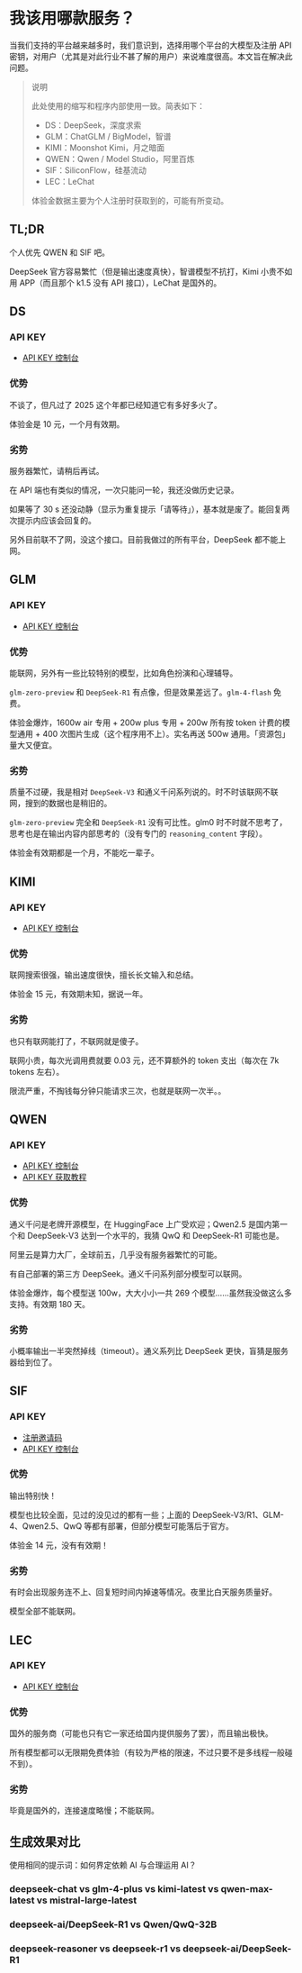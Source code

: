 # 我该用哪款服务？

当我们支持的平台越来越多时，我们意识到，选择用哪个平台的大模型及注册 API 密钥，对用户（尤其是对此行业不甚了解的用户）来说难度很高。本文旨在解决此问题。

> 说明
>
> 此处使用的缩写和程序内部使用一致。简表如下：
>
> - DS：DeepSeek，深度求索
> - GLM：ChatGLM / BigModel，智谱
> - KIMI：Moonshot Kimi，月之暗面
> - QWEN：Qwen / Model Studio，阿里百炼
> - SIF：SiliconFlow，硅基流动
> - LEC：LeChat
>
> 体验金数据主要为个人注册时获取到的，可能有所变动。

## TL;DR

个人优先 QWEN 和 SIF 吧。

DeepSeek 官方容易繁忙（但是输出速度真快），智谱模型不抗打，Kimi 小贵不如用 APP（而且那个 k1.5 没有 API 接口），LeChat 是国外的。

## DS

### API KEY

- [API KEY 控制台](https://platform.deepseek.com/api_keys)

### 优势

不谈了，但凡过了 2025 这个年都已经知道它有多好多火了。

体验金是 10 元，一个月有效期。

### 劣势

服务器繁忙，请稍后再试。

在 API 端也有类似的情况，一次只能问一轮，我还没做历史记录。

如果等了 30 s 还没动静（显示为重复提示「请等待」），基本就是废了。能回复两次提示内应该会回复的。

另外目前联不了网，没这个接口。目前我做过的所有平台，DeepSeek 都不能上网。

## GLM

### API KEY

- [API KEY 控制台](https://bigmodel.cn/usercenter/apikeys)

### 优势

能联网，另外有一些比较特别的模型，比如角色扮演和心理辅导。

`glm-zero-preview` 和 `DeepSeek-R1` 有点像，但是效果差远了。`glm-4-flash` 免费。

体验金爆炸，1600w air 专用 + 200w plus 专用 + 200w 所有按 token 计费的模型通用 + 400 次图片生成（这个程序用不上）。实名再送 500w 通用。「资源包」量大又便宜。

### 劣势

质量不过硬，我是相对 `DeepSeek-V3` 和通义千问系列说的。时不时该联网不联网，搜到的数据也是稍旧的。

`glm-zero-preview` 完全和 `DeepSeek-R1` 没有可比性。glm0 时不时就不思考了，思考也是在输出内容内部思考的（没有专门的 `reasoning_content` 字段）。

体验金有效期都是一个月，不能吃一辈子。

## KIMI

### API KEY

- [API KEY 控制台](https://platform.moonshot.cn/console/api-keys)

### 优势

联网搜索很强，输出速度很快，擅长长文输入和总结。

体验金 15 元，有效期未知，据说一年。

### 劣势

也只有联网能打了，不联网就是傻子。

联网小贵，每次光调用费就要 0.03 元，还不算额外的 token 支出（每次在 7k tokens 左右）。

限流严重，不掏钱每分钟只能请求三次，也就是联网一次半。。

## QWEN

### API KEY

- [API KEY 控制台](https://bailian.console.aliyun.com/?apiKey=1#/api-key)
- [API KEY 获取教程](https://help.aliyun.com/zh/model-studio/developer-reference/get-api-key)

### 优势

通义千问是老牌开源模型，在 HuggingFace 上广受欢迎；Qwen2.5 是国内第一个和 DeepSeek-V3 达到一个水平的，我猜 QwQ 和 DeepSeek-R1 可能也是。

阿里云是算力大厂，全球前五，几乎没有服务器繁忙的可能。

有自己部署的第三方 DeepSeek。通义千问系列部分模型可以联网。

体验金爆炸，每个模型送 100w，大大小小一共 269 个模型……虽然我没做这么多支持。有效期 180 天。

### 劣势

小概率输出一半突然掉线（timeout）。通义系列比 DeepSeek 更快，盲猜是服务器给到位了。

## SIF

### API KEY

- [注册邀请码](https://cloud.siliconflow.cn/i/gwe5E9hK)
- [API KEY 控制台](https://cloud.siliconflow.cn/account/ak)

### 优势

输出特别快！

模型也比较全面，见过的没见过的都有一些；上面的 DeepSeek-V3/R1、GLM-4、Qwen2.5、QwQ 等都有部署，但部分模型可能落后于官方。

体验金 14 元，没有有效期！

### 劣势

有时会出现服务连不上、回复短时间内掉速等情况。夜里比白天服务质量好。

模型全部不能联网。

## LEC

### API KEY

- [API KEY 控制台](https://console.mistral.ai/api-keys)

### 优势

国外的服务商（可能也只有它一家还给国内提供服务了罢），而且输出极快。

所有模型都可以无限期免费体验（有较为严格的限速，不过只要不是多线程一般碰不到）。

### 劣势

毕竟是国外的，连接速度略慢；不能联网。

## 生成效果对比

使用相同的提示词：如何界定依赖 AI 与合理运用 AI？

### deepseek-chat vs glm-4-plus vs kimi-latest vs qwen-max-latest vs mistral-large-latest

### deepseek-ai/DeepSeek-R1 vs Qwen/QwQ-32B

### deepseek-reasoner vs deepseek-r1 vs deepseek-ai/DeepSeek-R1
